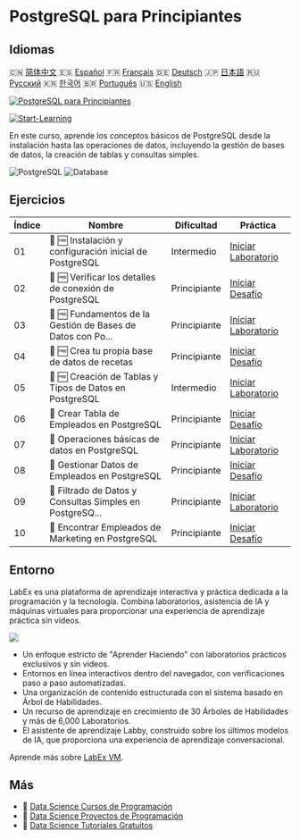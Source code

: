 # PostgreSQL para Principiantes

## Idiomas

🇨🇳 [简体中文](README_zh.md) 🇪🇸 [Español](README_es.md) 🇫🇷 [Français](README_fr.md) 🇩🇪 [Deutsch](README_de.md) 🇯🇵 [日本語](README_ja.md) 🇷🇺 [Русский](README_ru.md) 🇰🇷 [한국어](README_ko.md) 🇧🇷 [Português](README_pt.md) 🇺🇸 [English](README.md) 

[![PostgreSQL para Principiantes](https://cover-creator.labex.io/postgresql-for-beginners.png?lang=es)](https://labex.io/es/courses/postgresql-for-beginners)

[![Start-Learning](https://img.shields.io/badge/Start-Learning-whitesmoke?style=for-the-badge)](https://labex.io/es/courses/postgresql-for-beginners)

En este curso, aprende los conceptos básicos de PostgreSQL desde la instalación hasta las operaciones de datos, incluyendo la gestión de bases de datos, la creación de tablas y consultas simples.

![PostgreSQL](https://img.shields.io/badge/PostgreSQL-whitesmoke?style=for-the-badge&logo=postgresql)
![Database](https://img.shields.io/badge/Database-whitesmoke?style=for-the-badge&logo=database)


## Ejercicios

|   Índice | Nombre                                                      | Dificultad   | Práctica                                                                                                                                          |
|----------|-------------------------------------------------------------|--------------|---------------------------------------------------------------------------------------------------------------------------------------------------|
|       01 | 📖 🆓 Instalación y configuración inicial de PostgreSQL     | Intermedio   | <a target='_blank' href='https://labex.io/es/tutorials/postgresql-installation-and-initial-setup-of-postgresql-550900'>Iniciar Laboratorio</a>    |
|       02 | 🎯 🆓 Verificar los detalles de conexión de PostgreSQL      | Principiante | <a target='_blank' href='https://labex.io/es/tutorials/postgresql-verify-postgresql-connection-details-551083'>Iniciar Desafío</a>                |
|       03 | 📖 🆓 Fundamentos de la Gestión de Bases de Datos con Po... | Principiante | <a target='_blank' href='https://labex.io/es/tutorials/postgresql-database-management-basics-with-postgresql-550899'>Iniciar Laboratorio</a>      |
|       04 | 🎯 🆓 Crea tu propia base de datos de recetas               | Principiante | <a target='_blank' href='https://labex.io/es/tutorials/postgresql-create-your-own-recipe-database-551100'>Iniciar Desafío</a>                     |
|       05 | 📖 🆓 Creación de Tablas y Tipos de Datos en PostgreSQL     | Intermedio   | <a target='_blank' href='https://labex.io/es/tutorials/postgresql-postgresql-table-creation-and-data-types-550901'>Iniciar Laboratorio</a>        |
|       06 | 🎯  Crear Tabla de Empleados en PostgreSQL                  | Principiante | <a target='_blank' href='https://labex.io/es/tutorials/postgresql-create-employee-table-in-postgresql-551115'>Iniciar Desafío</a>                 |
|       07 | 📖  Operaciones básicas de datos en PostgreSQL              | Principiante | <a target='_blank' href='https://labex.io/es/tutorials/postgresql-basic-data-operations-in-postgresql-550897'>Iniciar Laboratorio</a>             |
|       08 | 🎯  Gestionar Datos de Empleados en PostgreSQL              | Principiante | <a target='_blank' href='https://labex.io/es/tutorials/postgresql-manage-employee-data-in-postgresql-551130'>Iniciar Desafío</a>                  |
|       09 | 📖  Filtrado de Datos y Consultas Simples en PostgreSQ...   | Principiante | <a target='_blank' href='https://labex.io/es/tutorials/postgresql-data-filtering-and-simple-queries-in-postgresql-550898'>Iniciar Laboratorio</a> |
|       10 | 🎯  Encontrar Empleados de Marketing en PostgreSQL          | Principiante | <a target='_blank' href='https://labex.io/es/tutorials/postgresql-find-marketing-employees-in-postgresql-551146'>Iniciar Desafío</a>              |

## Entorno

LabEx es una plataforma de aprendizaje interactiva y práctica dedicada a la programación y la tecnología. Combina laboratorios, asistencia de IA y máquinas virtuales para proporcionar una experiencia de aprendizaje práctica sin videos.

![](https://tutorial-screenshot.getvm.io/images/vm-1725247253.png)

- Un enfoque estricto de "Aprender Haciendo" con laboratorios prácticos exclusivos y sin videos.
- Entornos en línea interactivos dentro del navegador, con verificaciones paso a paso automatizadas.
- Una organización de contenido estructurada con el sistema basado en Árbol de Habilidades.
- Un recurso de aprendizaje en crecimiento de 30 Árboles de Habilidades y más de 6,000 Laboratorios.
- El asistente de aprendizaje Labby, construido sobre los últimos modelos de IA, que proporciona una experiencia de aprendizaje conversacional.

Aprende más sobre [LabEx VM](https://support.labex.io/using-labex/virtual-machine).

## Más

- 🔗 [Data Science Cursos de Programación](https://github.com/labex-labs/awesome-programming-courses)
- 🔗 [Data Science Proyectos de Programación](https://github.com/labex-labs/awesome-programming-projects)
- 🔗 [Data Science Tutoriales Gratuitos](https://github.com/labex-labs/data-science-free-tutorials)

